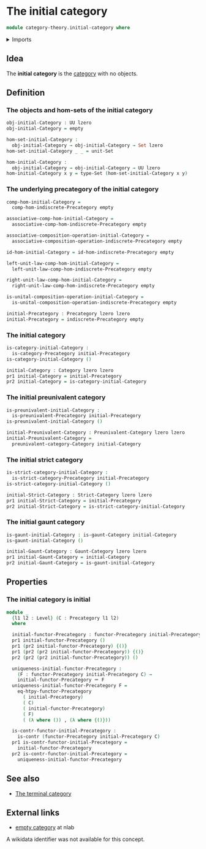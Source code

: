 # The initial category

```agda
module category-theory.initial-category where
```

<details><summary>Imports</summary>

```agda
open import category-theory.categories
open import category-theory.functors-precategories
open import category-theory.gaunt-categories
open import category-theory.indiscrete-precategories
open import category-theory.precategories
open import category-theory.preunivalent-categories
open import category-theory.strict-categories

open import foundation.contractible-types
open import foundation.dependent-pair-types
open import foundation.empty-types
open import foundation.identity-types
open import foundation.sets
open import foundation.unit-type
open import foundation.universe-levels
```

</details>

## Idea

The **initial category** is the [category](category-theory.categories.md) with
no objects.

## Definition

### The objects and hom-sets of the initial category

```agda
obj-initial-Category : UU lzero
obj-initial-Category = empty

hom-set-initial-Category :
  obj-initial-Category → obj-initial-Category → Set lzero
hom-set-initial-Category _ _ = unit-Set

hom-initial-Category :
  obj-initial-Category → obj-initial-Category → UU lzero
hom-initial-Category x y = type-Set (hom-set-initial-Category x y)
```

### The underlying precategory of the initial category

```agda
comp-hom-initial-Category =
  comp-hom-indiscrete-Precategory empty

associative-comp-hom-initial-Category =
  associative-comp-hom-indiscrete-Precategory empty

associative-composition-operation-initial-Category =
  associative-composition-operation-indiscrete-Precategory empty

id-hom-initial-Category = id-hom-indiscrete-Precategory empty

left-unit-law-comp-hom-initial-Category =
  left-unit-law-comp-hom-indiscrete-Precategory empty

right-unit-law-comp-hom-initial-Category =
  right-unit-law-comp-hom-indiscrete-Precategory empty

is-unital-composition-operation-initial-Category =
  is-unital-composition-operation-indiscrete-Precategory empty

initial-Precategory : Precategory lzero lzero
initial-Precategory = indiscrete-Precategory empty
```

### The initial category

```agda
is-category-initial-Category :
  is-category-Precategory initial-Precategory
is-category-initial-Category ()

initial-Category : Category lzero lzero
pr1 initial-Category = initial-Precategory
pr2 initial-Category = is-category-initial-Category
```

### The initial preunivalent category

```agda
is-preunivalent-initial-Category :
  is-preunivalent-Precategory initial-Precategory
is-preunivalent-initial-Category ()

initial-Preunivalent-Category : Preunivalent-Category lzero lzero
initial-Preunivalent-Category =
  preunivalent-category-Category initial-Category
```

### The initial strict category

```agda
is-strict-category-initial-Category :
  is-strict-category-Precategory initial-Precategory
is-strict-category-initial-Category ()

initial-Strict-Category : Strict-Category lzero lzero
pr1 initial-Strict-Category = initial-Precategory
pr2 initial-Strict-Category = is-strict-category-initial-Category
```

### The initial gaunt category

```agda
is-gaunt-initial-Category : is-gaunt-Category initial-Category
is-gaunt-initial-Category ()

initial-Gaunt-Category : Gaunt-Category lzero lzero
pr1 initial-Gaunt-Category = initial-Category
pr2 initial-Gaunt-Category = is-gaunt-initial-Category
```

## Properties

### The initial category is initial

```agda
module _
  {l1 l2 : Level} (C : Precategory l1 l2)
  where

  initial-functor-Precategory : functor-Precategory initial-Precategory C
  pr1 initial-functor-Precategory ()
  pr1 (pr2 initial-functor-Precategory) {()}
  pr1 (pr2 (pr2 initial-functor-Precategory)) {()}
  pr2 (pr2 (pr2 initial-functor-Precategory)) ()

  uniqueness-initial-functor-Precategory :
    (F : functor-Precategory initial-Precategory C) →
    initial-functor-Precategory ＝ F
  uniqueness-initial-functor-Precategory F =
    eq-htpy-functor-Precategory
      ( initial-Precategory)
      ( C)
      ( initial-functor-Precategory)
      ( F)
      ( (λ where ()) , (λ where {()}))

  is-contr-functor-initial-Precategory :
    is-contr (functor-Precategory initial-Precategory C)
  pr1 is-contr-functor-initial-Precategory =
    initial-functor-Precategory
  pr2 is-contr-functor-initial-Precategory =
    uniqueness-initial-functor-Precategory
```

## See also

- [The terminal category](category-theory.terminal-category.md)

## External links

- [empty category](https://ncatlab.org/nlab/show/empty+category) at nlab

A wikidata identifier was not available for this concept.
